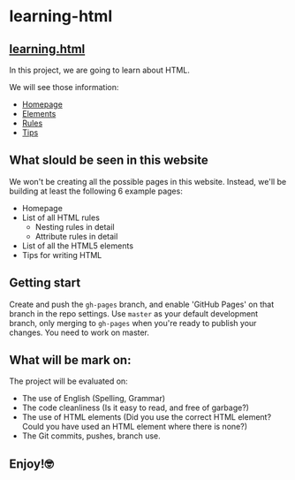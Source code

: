 # **learning-html**
## [learning.html](https://tiaraha-funny.github.io/learning-html/)

In this project, we are going to learn about HTML.

We will see those information:

- [Homepage](#some-hints)
- [Elements](#sections)
- [Rules](#pages)
- [Tips](#getting-started)


## What slould be seen in this website

We won't be creating all the possible pages in this website. Instead, we'll be building at least the following 6 example pages:

- Homepage
- List of all HTML rules
  - Nesting rules in detail
  - Attribute rules in detail
- List of all the HTML5 elements
- Tips for writing HTML

## Getting start

Create and push the `gh-pages` branch, and enable 'GitHub Pages' on that branch in the repo settings.
Use `master` as your default development branch, only merging to `gh-pages` when you're ready to publish your changes.
You need to work on master.

## What will be mark on:

The project will be evaluated on:

- The use of English (Spelling, Grammar)
- The code cleanliness (Is it easy to read, and free of garbage?)
- The use of HTML elements (Did you use the correct HTML element? Could you have used an HTML element where there is none?)
- The Git commits, pushes, branch use.

## Enjoy!🤓